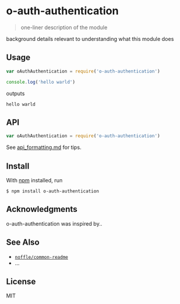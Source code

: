 # o-auth-authentication

> one-liner description of the module

background details relevant to understanding what this module does

## Usage

```js
var oAuthAuthentication = require('o-auth-authentication')

console.log('hello warld')
```

outputs

```
hello warld
```

## API

```js
var oAuthAuthentication = require('o-auth-authentication')
```

See [api_formatting.md](api_formatting.md) for tips.

## Install

With [npm](https://npmjs.org/) installed, run

```
$ npm install o-auth-authentication
```

## Acknowledgments

o-auth-authentication was inspired by..

## See Also

- [`noffle/common-readme`](https://github.com/noffle/common-readme)
- ...

## License

MIT
